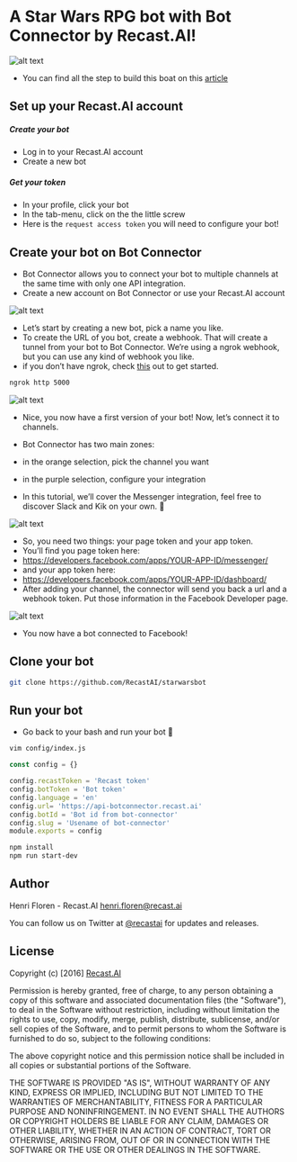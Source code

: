 # A Star Wars RPG bot with Bot Connector by Recast.AI!

[intro]: https://blog.recast.ai/wp-content/uploads/2016/12/illu-3.png "intro"
![alt text][intro]

* You can find all the step to build this boat on this [article](https://blog.recast.ai/rpg-bot-star-wars/)


## Set up your Recast.AI account

##### Create your bot

* Log in to your Recast.AI account
* Create a new bot

##### Get your token

* In your profile, click your bot
* In the tab-menu, click on the the little screw
* Here is the `request access token` you will need to configure your bot!

## Create your bot on Bot Connector

* Bot Connector allows you to connect your bot to multiple channels at the same time with only one API integration.
* Create a new account on Bot Connector or use your Recast.AI account

[home-connector]: https://blog.recast.ai/wp-content/uploads/2016/12/S%C3%A9lection_043.jpg "home-connector"
![alt text][home-connector]

* Let’s start by creating a new bot, pick a name you like.
* To create the URL of you bot, create a webhook. That will create a tunnel from your bot to Bot Connector. We’re using a ngrok webhook, but you can use any kind of webhook you like.
* if you don’t have ngrok, check [this](https://ngrok.com/download) out to get started.

```bash
ngrok http 5000
```

[create-bot-connector]: https://blog.recast.ai/wp-content/uploads/2016/12/S%C3%A9lection_044.jpg "create-bot-connector"
![alt text][create-bot-connector]

* Nice, you now have a first version of your bot! Now, let’s connect it to channels.

* Bot Connector has two main zones:

 * in the orange selection, pick the channel you want

 * in the purple selection, configure your integration

* In this tutorial, we’ll cover the Messenger integration, feel free to discover Slack and Kik on your own. 🙂

[setup-messenger]: https://blog.recast.ai/wp-content/uploads/2016/12/S%C3%A9lection_045.jpg "setup-messenger"
![alt text][setup-messenger]

* So, you need two things: your page token and your app token.
* You’ll find you page token here:
* https://developers.facebook.com/apps/YOUR-APP-ID/messenger/
* and your app token here:
* https://developers.facebook.com/apps/YOUR-APP-ID/dashboard/
* After adding your channel, the connector will send you back a url and a webhook token. Put those information in the Facebook Developer page.

[setup-messenger-logs]: https://blog.recast.ai/wp-content/uploads/2016/12/S%C3%A9lection_048-1.jpg "setup-messenger-logs"
![alt text][setup-messenger-logs]

* You now have a bot connected to Facebook!

## Clone your bot 
```bash 
git clone https://github.com/RecastAI/starwarsbot
```
## Run your bot

* Go back to your bash and run your bot 🙂
```bash
vim config/index.js
```
```javascript
const config = {}

config.recastToken = 'Recast token'
config.botToken = 'Bot token'
config.language = 'en'
config.url= 'https://api-botconnector.recast.ai'
config.botId = 'Bot id from bot-connector'
config.slug = 'Usename of bot-connector'
module.exports = config
```

```bash
npm install 
npm run start-dev
```

## Author

Henri Floren - Recast.AI
henri.floren@recast.ai

You can follow us on Twitter at [@recastai](https://twitter.com/recastai) for updates and releases.

## License

Copyright (c) [2016] [Recast.AI](https://recast.ai)

Permission is hereby granted, free of charge, to any person obtaining a copy
of this software and associated documentation files (the "Software"), to deal
in the Software without restriction, including without limitation the rights
to use, copy, modify, merge, publish, distribute, sublicense, and/or sell
copies of the Software, and to permit persons to whom the Software is
furnished to do so, subject to the following conditions:

The above copyright notice and this permission notice shall be included in all
copies or substantial portions of the Software.

THE SOFTWARE IS PROVIDED "AS IS", WITHOUT WARRANTY OF ANY KIND, EXPRESS OR
IMPLIED, INCLUDING BUT NOT LIMITED TO THE WARRANTIES OF MERCHANTABILITY,
FITNESS FOR A PARTICULAR PURPOSE AND NONINFRINGEMENT. IN NO EVENT SHALL THE
AUTHORS OR COPYRIGHT HOLDERS BE LIABLE FOR ANY CLAIM, DAMAGES OR OTHER
LIABILITY, WHETHER IN AN ACTION OF CONTRACT, TORT OR OTHERWISE, ARISING FROM,
OUT OF OR IN CONNECTION WITH THE SOFTWARE OR THE USE OR OTHER DEALINGS IN THE
SOFTWARE.
